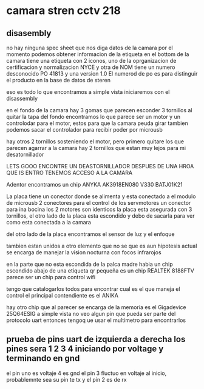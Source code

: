 # camara stren cctv 218
## disasembly 
no hay ninguna spec sheet que nos diga datos de la camara por el momento 
podemos obtener informacion de la etiqueta en el bottom de la camara
tiene una etiqueta con 2 iconos, uno de la oprganizacion de certificacion y normalizacion NYCE
y otra de NOM
tiene un numero desconocido PO 41813 y una version 1.0
El numerod de po es para distinguir el producto en la base de datos de steren

eso es todo lo que encontramos a simple vista iniciaremos con el disassembly

en el fondo de la camara hay 3 gomas que parecen esconder 3 tornillos
al quitar la tapa del fondo encontramos lo que parece ser un motor y un controlodar para el motor, estos para que la camara peuda girar 
tambien podemos sacar el controlador para recibir poder por microusb

hay otros 2 tornillos sosteniendo el motor, pero primero quitare los que parecen agarrar a la camara
hay 2 tornillos que estan muy lejos para mi desatornillador

LETS GOOO
ENCONTRE UN DEASTORNILLADOR DESPUES DE UNA HROA QUE IS ENTRO
TENEMOS ACCESO A LA CAMARA

Adentor encontramos un chip ANYKA 
AK3918EN080
V330
BATJ01K21

La placa tiene un conector donde se alimenta y esta conectado a el modulo de microusb
2 conectores para el control de los servmotores
un conector para ina bocina
los 2 motores son identicos
la placa esta asegurada con 3 tornillos, el otro lado de la placa esta escondido y debo de sacarla para ver como esta conectada a la camara

del otro lado de la placa encontramos el sensor de luz y el enfoque 

tambien estan unidos a otro elemento que no se que es aun 
hipotesis actual se encarga de manejar la vision nocturna con focos infrarojos


en la parte que no esta escondida de la palca madre habia un chip escondido abajo de una etiqueta qr pequeña 
es un chip REALTEK 8188FTV
parece ser un chip para control wifi

tengo que catalogarlos todos para encontrar cual es el que maneja el control 
el principal contendiente es el ANIKA

hay otro chip que al parecer se encarga de la memoria es el Gigadevice 25Q64ESIG
a simple vista no veo algun pin que pueda ser parte del protocolo uart entonces tengoq ue usar el multimetro para encontrarlos 

## prueba de pins uart de izquierda a derecha los pines sera 1 2 3 4 iniciando por voltage y terminando en gnd 

el pin uno es voltaje 4 es gnd
el pin 3 fluctuo en voltaje al inicio, probablemnte sea su pin te tx y el pin 2 es de rx


